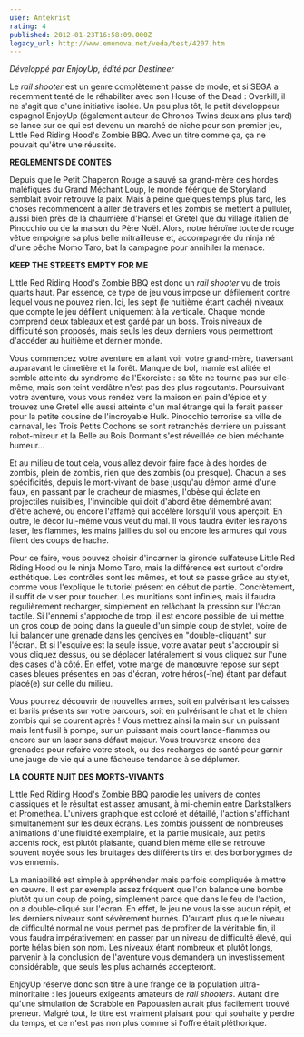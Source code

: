 ```yaml
---
user: Antekrist
rating: 4
published: 2012-01-23T16:58:09.000Z
legacy_url: http://www.emunova.net/veda/test/4207.htm
---
```

_Développé par EnjoyUp, édité par Destineer_  

  

Le _rail shooter_ est un genre complètement passé de mode, et si SEGA a récemment tenté de le réhabiliter avec son House of the Dead : Overkill, il ne s'agit que d'une initiative isolée. Un peu plus tôt, le petit développeur espagnol EnjoyUp (également auteur de Chronos Twins deux ans plus tard) se lance sur ce qui est devenu un marché de niche pour son premier jeu, Little Red Riding Hood's Zombie BBQ. Avec un titre comme ça, ça ne pouvait qu'être une réussite.  

  

**REGLEMENTS DE CONTES**  

Depuis que le Petit Chaperon Rouge a sauvé sa grand-mère des hordes maléfiques du Grand Méchant Loup, le monde féérique de Storyland semblait avoir retrouvé la paix. Mais à peine quelques temps plus tard, les choses recommencent à aller de travers et les zombis se mettent à pulluler, aussi bien près de la chaumière d'Hansel et Gretel que du village italien de Pinocchio ou de la maison du Père Noël. Alors, notre héroïne toute de rouge vêtue empoigne sa plus belle mitrailleuse et, accompagnée du ninja né d'une pêche Momo Taro, bat la campagne pour annihiler la menace.  

  

**KEEP THE STREETS EMPTY FOR ME**  

Little Red Riding Hood's Zombie BBQ est donc un _rail shooter_ vu de trois quarts haut. Par essence, ce type de jeu vous impose un défilement contre lequel vous ne pouvez rien. Ici, les sept (le huitième étant caché) niveaux que compte le jeu défilent uniquement à la verticale. Chaque monde comprend deux tableaux et est gardé par un boss. Trois niveaux de difficulté son proposés, mais seuls les deux derniers vous permettront d'accéder au huitième et dernier monde.  

Vous commencez votre aventure en allant voir votre grand-mère, traversant auparavant le cimetière et la forêt. Manque de bol, mamie est alitée et semble atteinte du syndrome de l'Exorciste : sa tête ne tourne pas sur elle-même, mais son teint verdâtre n'est pas des plus ragoutants. Poursuivant votre aventure, vous vous rendez vers la maison en pain d'épice et y trouvez une Gretel elle aussi atteinte d'un mal étrange qui la ferait passer pour la petite cousine de l'incroyable Hulk. Pinocchio terrorise sa ville de carnaval, les Trois Petits Cochons se sont retranchés derrière un puissant robot-mixeur et la Belle au Bois Dormant s'est réveillée de bien méchante humeur...  

Et au milieu de tout cela, vous allez devoir faire face à des hordes de zombis, plein de zombis, rien que des zombis (ou presque). Chacun a ses spécificités, depuis le mort-vivant de base jusqu'au démon armé d'une faux, en passant par le cracheur de miasmes, l'obèse qui éclate en projectiles nuisibles, l'invincible qui doit d'abord être démembré avant d'être achevé, ou encore l'affamé qui accélère lorsqu'il vous aperçoit. En outre, le décor lui-même vous veut du mal. Il vous faudra éviter les rayons laser, les flammes, les mains jaillies du sol ou encore les armures qui vous filent des coups de hache.  

Pour ce faire, vous pouvez choisir d'incarner la gironde sulfateuse Little Red Riding Hood ou le ninja Momo Taro, mais la différence est surtout d'ordre esthétique. Les contrôles sont les mêmes, et tout se passe grâce au stylet, comme vous l'explique le tutoriel présent en début de partie. Concrètement, il suffit de viser pour toucher. Les munitions sont infinies, mais il faudra régulièrement recharger, simplement en relâchant la pression sur l'écran tactile. Si l'ennemi s'approche de trop, il est encore possible de lui mettre un gros coup de poing dans la gueule d'un simple coup de stylet, voire de lui balancer une grenade dans les gencives en "double-cliquant" sur l'écran. Et si l'esquive est la seule issue, votre avatar peut s'accroupir si vous cliquez dessus, ou se déplacer latéralement si vous cliquez sur l'une des cases d'à côté. En effet, votre marge de manœuvre repose sur sept cases bleues présentes en bas d'écran, votre héros(-ïne) étant par défaut placé(e) sur celle du milieu.  

Vous pourrez découvrir de nouvelles armes, soit en pulvérisant les caisses et barils présents sur votre parcours, soit en pulvérisant le chat et le chien zombis qui se courent après ! Vous mettrez ainsi la main sur un puissant mais lent fusil à pompe, sur un puissant mais court lance-flammes ou encore sur un laser sans défaut majeur. Vous trouverez encore des grenades pour refaire votre stock, ou des recharges de santé pour garnir une jauge de vie qui a une fâcheuse tendance à se déplumer.  

  

**LA COURTE NUIT DES MORTS-VIVANTS**  

Little Red Riding Hood's Zombie BBQ parodie les univers de contes classiques et le résultat est assez amusant, à mi-chemin entre Darkstalkers et Promethea. L'univers graphique est coloré et détaillé, l'action s'affichant simultanément sur les deux écrans. Les zombis jouissent de nombreuses animations d'une fluidité exemplaire, et la partie musicale, aux petits accents rock, est plutôt plaisante, quand bien même elle se retrouve souvent noyée sous les bruitages des différents tirs et des borborygmes de vos ennemis.  

La maniabilité est simple à appréhender mais parfois compliquée à mettre en œuvre. Il est par exemple assez fréquent que l'on balance une bombe plutôt qu'un coup de poing, simplement parce que dans le feu de l'action, on a double-cliqué sur l'écran. En effet, le jeu ne vous laisse aucun répit, et les derniers niveaux sont sévèrement burnés. D'autant plus que le niveau de difficulté normal ne vous permet pas de profiter de la véritable fin, il vous faudra impérativement en passer par un niveau de difficulté élevé, qui porte hélas bien son nom. Les niveaux étant nombreux et plutôt longs, parvenir à la conclusion de l'aventure vous demandera un investissement considérable, que seuls les plus acharnés accepteront.  

EnjoyUp réserve donc son titre à une frange de la population ultra-minoritaire : les joueurs exigeants amateurs de _rail shooters_. Autant dire qu'une simulation de Scrabble en Papouasien aurait plus facilement trouvé preneur. Malgré tout, le titre est vraiment plaisant pour qui souhaite y perdre du temps, et ce n'est pas non plus comme si l'offre était pléthorique.